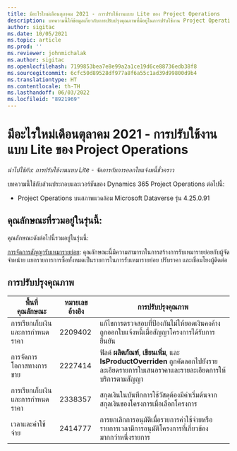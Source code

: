 ```yaml
---
title: มีอะไรใหม่เดือนตุลาคม 2021 - การปรับใช้งานแบบ Lite ของ Project Operations
description: บทความนี้ให้ข้อมูลเกี่ยวกับการปรับปรุงคุณภาพที่มีอยู่ในการปรับใช้งาน Project Operations แบบ Lite ประจำเดือนตุลาคม 2021
author: sigitac
ms.date: 10/05/2021
ms.topic: article
ms.prod: ''
ms.reviewer: johnmichalak
ms.author: sigitac
ms.openlocfilehash: 7199853bea7e8e99a2a1ce19d6ce88736edb38f8
ms.sourcegitcommit: 6cfc50d89528df977a8f6a55c1ad39d99800d9b4
ms.translationtype: HT
ms.contentlocale: th-TH
ms.lasthandoff: 06/03/2022
ms.locfileid: "8921969"
---
```

# <a name="whats-new-october-2021---project-operations-lite-deployment"></a>มีอะไรใหม่เดือนตุลาคม 2021 - การปรับใช้งานแบบ Lite ของ Project Operations

_นำไปใช้กับ: การปรับใช้งานแบบ Lite - จัดการกับการออกใบแจ้งหนี้ชั่วคราว_

บทความนี้ใช้กับส่วนประกอบและเวอร์ชันของ Dynamics 365 Project Operations ต่อไปนี้:

  - Project Operations บนสภาพแวดล้อม Microsoft Dataverse รุ่น 4.25.0.91


## <a name="features-included-in-this-release"></a>คุณลักษณะที่รวมอยู่ในรุ่นนี้:

คุณลักษณะดังต่อไปนี้รวมอยู่ในรุ่นนี้:

[การจัดการสัญญารับเหมารายย่อย](../subcontracting/managing-subcontracts-overview.md): คุณลักษณะนี้มีความสามารถในการสร้างการรับเหมารายย่อยกับผู้จัดจำหน่าย แยกรายการการซื้อทั้งหมดเป็นรายการในการรับเหมารายย่อย ปรับราคา และเชื่อมโยงผู้ติดต่อ


## <a name="quality-updates"></a>การปรับปรุงคุณภาพ

| **พื้นที่คุณลักษณะ** | **หมายเลขอ้างอิง** | **การปรับปรุงคุณภาพ** |
| --- | --- | --- |
| การเรียกเก็บเงินและการกำหนดราคา | 2209402 | แก้ไขการตรวจสอบที่ป้องกันไม่ให้ยอดเงินคงค้างถูกออกใบแจ้งหนี้เมื่อสัญญาโครงการได้รับการยืนยัน |
|   การจัดการโอกาสทางการขาย | 2227414 | ฟิลด์ **ผลิตภัณฑ์**, **เขียนเพิ่ม**, และ **IsProductOverriden** ถูกคัดลอกไปยังรายละเอียดรายการใบเสนอราคาและรายละเอียดการให้บริการตามสัญญา |
| การเรียกเก็บเงินและการกำหนดราคา | 2338357 | สกุลเงินในบันทึกการใช้วัสดุต้องมีค่าเริ่มต้นจากสกุลเงินของโครงการเมื่อเลือกโครงการ |
| เวลาและค่าใช้จ่าย | 2414777 | การยกเลิกการอนุมัติเมื่อรายการค่าใช้จ่ายหรือรายการเวลามีการอนุมัติโครงการที่เกี่ยวข้องมากกว่าหนึ่งรายการ |
